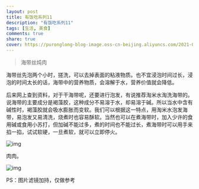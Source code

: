 ```yaml
---
layout: post
title: 有饭吃系列11
description: "有饭吃系列11"
tags: [生活, 美食]
comments: true
share: true
cover: https://puronglong-blog-image.oss-cn-beijing.aliyuncs.com/2021-01-31-IMG_4573.jpg
---
```


> 海带丝炖肉

<!-- more -->

海带丝先泡两个小时，搓洗，可以去掉表面的粘液物质。也不宜浸泡时间过长，浸泡的时间太长的话，海带中的营养物质，会溶解于水，营养价值就会降低。

后来网上查到资料，对于干海带呢，还要进行泡发，有说推荐淘米水淘洗海带的。说海带的主要成分是褐藻胶，这种成分不易溶于水，却易溶于碱。所以当水中含有碱性时，褐藻胶就会吸水膨胀而变软。我们可以根据这一特点，用淘米水泡发海带，易泡发又易清洗，烧煮时也容易酥软。当然也可以在煮海带时，加入少许的食用碱或食用小苏打，但加碱不能过多，煮的时间也不能过长，煮海带时可以用手来掐一掐，试试软硬，一旦煮软，就可以立即停火。

![img](https://puronglong-blog-image.oss-cn-beijing.aliyuncs.com/2021-01-31-IMG_4573.jpg)

肉肉。

![img](https://puronglong-blog-image.oss-cn-beijing.aliyuncs.com/2021-01-31-IMG_4572.jpg)

PS：图片滤镜加持，仅做参考
